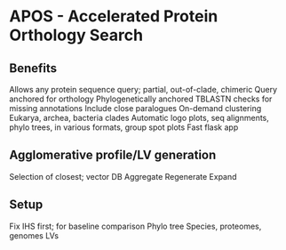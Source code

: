 # APOS - Accelerated Protein Orthology Search

## Benefits

Allows any protein sequence query; partial, out-of-clade, chimeric
Query anchored for orthology
Phylogenetically anchored
TBLASTN checks for missing annotations
Include close paralogues
On-demand clustering
Eukarya, archea, bacteria clades
Automatic logo plots, seq alignments, phylo trees, in various formats, group spot plots
Fast flask app

## Agglomerative profile/LV generation

Selection of closest; vector DB
Aggregate
Regenerate
Expand

## Setup

Fix IHS first; for baseline comparison
Phylo tree
Species, proteomes, genomes
LVs
